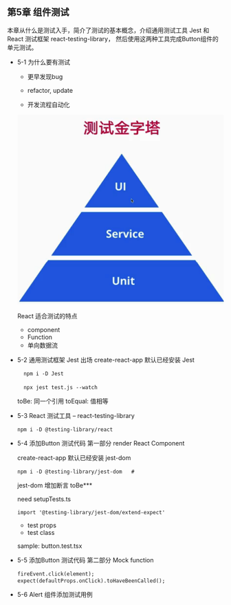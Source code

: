 ##  第5章 组件测试
本章从什么是测试入手，简介了测试的基本概念，介绍通用测试工具 Jest 和 React 测试框架 react-testing-library，
然后使用这两种工具完成Button组件的单元测试。

- 5-1 为什么要有测试
  - 更早发现bug

  - refactor, update

  - 开发流程自动化

  ![](./_images/test-pyramid.png)

  React 适合测试的特点
    - component
    - Function
    - 单向数据流
  
- 5-2 通用测试框架 Jest 出场
  create-react-app 默认已经安装 Jest

  ```
    npm i -D Jest 

    npx jest test.js --watch
  ```
  toBe: 同一个引用
  toEqual:  值相等
  
- 5-3 React 测试工具 – react-testing-library
  ```
  npm i -D @testing-library/react
  ```

- 5-4 添加Button 测试代码 第一部分
  render React Component

  create-react-app 默认已经安装 jest-dom 
  ```
  npm i -D @testing-library/jest-dom   # 
  ```
  jest-dom 增加断言 toBe***

  need setupTests.ts
  ```
  import '@testing-library/jest-dom/extend-expect'
  ```
  - test props
  - test class

  sample: button.test.tsx

- 5-5 添加Button 测试代码 第二部分
  Mock function
  ```
  fireEvent.click(element);
  expect(defaultProps.onClick).toHaveBeenCalled();
  ```

- 5-6 Alert 组件添加测试用例
